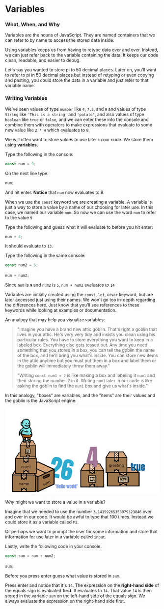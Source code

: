 # Variables

### What, When, and Why

Variables are the nouns of JavaScript. They are named containers that we can refer to by name to access the stored data inside.

Using variables keeps us from having to retype data over and over. Instead, we can just refer back to the variable containing the data. It keeps our code clean, readable, and easier to debug.

Let's say you wanted to store pi to 50 decimal places. Later on, you'll want to refer to pi in 50 decimal places but instead of retyping or even copying and pasting, you could store the data in a variable and just refer to that variable name.

### Writing Variables

We've seen values of type `number` like `4`, `7.2`, and `9` and values of type `String` like `'This is a string'` and `'potato'`, and also values of type `boolean` like `true` or `false`, and we can enter these into the console and combine them with operators to make expressions that evaluate to some new value like `2 * 4` which evaluates to `8`.

We will often want to store values to use later in our code. We store them using **variables**.

Type the following in the console:

```javascript
const num = 9;
```

On the next line type:

```javascript
num;
```

And hit enter. **Notice** that `num` now evaluates to 9.

When we use the `const` keyword we are creating a variable. A variable is just a way to store a value by a name of our choosing for later use. In this case, we named our variable `num`. So now we can use the word `num` to refer to the value `9`

Type the following and guess what it will evaluate to before you hit enter:

```javascript
num + 4;
```

It should evaluate to `13`.

Type the following in the same console:

```javascript
const num2 = 5;

num + num2;
```

Since `num` is `9` and `num2` is `5`, `num + num2` evaluates to `14`

Variables are initially created using the `const`, `let`, or`var` keyword, but are later accessed just using their names. We won't go too in-depth regarding the differences here. Just know that you'll see references to these keywords while looking at examples or documentation.

An analogy that may help you visualize variables:

> "Imagine you have a brand new attic goblin. That's right a goblin that lives in your attic. He's very very tidy and insists you clean using his particular rules. You have to store everything you want to keep in a labeled box. Everything else gets tossed out. Any time you need something that you stored in a box, you can tell the goblin the name of the box, and he'll bring you what's inside. You can store new items in the attic anytime but you must put them in a box and label them or the goblin will immediately throw them away."
>
> "Writing `const num1 = 2` is like making a box and labeling it `num1` and then storing the number 2 in it. Writing `num1` later in our code is like asking the goblin to find the `num1` box and give us what's inside."

In this analogy, "boxes" are variables, and the "items" are their values and the goblin is the JavaScript engine.

![](../../../.gitbook/assets/attic.png)

_Why_ might we want to store a value in a variable?

Imagine that we needed to use the number `3.14159265358979323846` over and over in our code. It would be awful to type that 100 times. Instead we could store it as a variable called `PI`.

Or perhaps we want to prompt the user for some information and store that information for use later in a variable called `input`.

Lastly, write the following code in your console:

```javascript
const sum = num + num2;

sum;
```

Before you press enter guess what value is stored in `sum`.

Press enter and notice that it's `14`. The expression on the **right-hand side** of the equals sign is evaluated **first**. It evaluates to `14`. That value `14` is then stored in the variable `sum` on the left-hand side of the equals sign. We always evaluate the expression on the right-hand side first.

